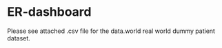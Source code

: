# ER-dashboard

Please see attached .csv file for the data.world real world dummy patient dataset. 
